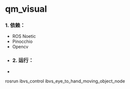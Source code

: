 # qm_visual
### 1. 依赖：
- ROS Noetic
- Pinocchio
- Opencv
- ### 2. 运行：
- ```
rosrun ibvs_control ibvs_eye_to_hand_moving_object_node
```